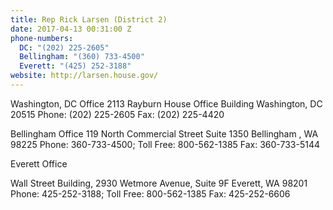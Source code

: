 ```yaml
---
title: Rep Rick Larsen (District 2)
date: 2017-04-13 00:31:00 Z
phone-numbers:
  DC: "(202) 225-2605"
  Bellingham: "(360) 733-4500"
  Everett: "(425) 252-3188"
website: http://larsen.house.gov/
---
```


Washington, DC Office
2113 Rayburn House Office Building
Washington, DC 20515
Phone: (202) 225-2605
Fax: (202) 225-4420

Bellingham Office
119 North Commercial Street Suite 1350
Bellingham , WA 98225
Phone: 360-733-4500; Toll Free: 800-562-1385
Fax: 360-733-5144

Everett Office

Wall Street Building, 2930 Wetmore Avenue, Suite 9F
Everett, WA 98201
Phone: 425-252-3188; Toll Free: 800-562-1385
Fax: 425-252-6606
